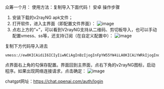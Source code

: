 众筹一个月：
使用方法：复制导入下面代码！
安卓
操作步骤
1. 安装下载的v2rayNG apk文件；
2. 打开软件，进入主界面（即配置文件界面）：
![image](https://user-images.githubusercontent.com/124339105/226812647-f42365cd-64d8-4d86-84ee-a539bfca1db4.png)
3. 点右上方的“+”，可以看到V2rayNG支持从二维码、剪切板导入，也可以手动配置vmess、ss等，还支持订阅（在自定义配置中）：
![image](https://user-images.githubusercontent.com/124339105/226812772-e6fc7ef4-e0b0-4007-9223-8421f20f1eb5.png)

复制下方代码导入进去
````
vmess://ew0KICAidiI6ICIyIiwNCiAgInBzIjogInFpYW55YW4iLA0KICAiYWRkIjogInd3dy5pc3dhbi50ayIsDQogICJwb3J0IjogIjM4MTg4IiwNCiAgImlkIjogIjllYzkyYTJiLTE0YWItNGZkZi1hMmIzLTEwOTY2NTVlOGIwMyIsDQogICJhaWQiOiAiMCIsDQogICJzY3kiOiAiYXV0byIsDQogICJuZXQiOiAid3MiLA0KICAidHlwZSI6ICJub25lIiwNCiAgImhvc3QiOiAiIiwNCiAgInBhdGgiOiAiLyIsDQogICJ0bHMiOiAidGxzIiwNCiAgInNuaSI6ICIiLA0KICAiYWxwbiI6ICIiLA0KICAiZnAiOiAiIg0KfQ==
````

点界面右上角的勾保存配置。界面回到主界面，点右下角的v2rayNG图标，启动程序。如果出现网络连接请求，点击确定：
![image](https://user-images.githubusercontent.com/124339105/226812882-01cd979c-c47b-40dc-b2a6-257e5e09d616.png)

chatgpt网址：https://chat.openai.com/auth/login

